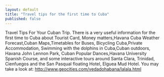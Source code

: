 ```yaml
---
layout: default
title: "Travel tips for the first time to Cuba"
published: false
---
```


Travel Tips For Your Cuban Trip.
There is a very useful information for the first time to 
Cuba about Tourist Card, Money matters,Havana Cuba Weather 
Forecast,Cuban Maps,Timetables for Buses, Bicycling 
Cuba,Private Accommodation, Swimming with the dolphins in 
Cuba,Cuban outdoors,  Havana John Lennon Park, Cuban 
Popular Dances,Havana University Spanish Course, and some 
interactive tours around Santa Clara, Trinidad, Cienfuegos 
and the San Pasqual floating Hotel, Elguea Mud Hotel.
You may take a look at:
http://www.geocities.com/vedadohabana/lalala.html
